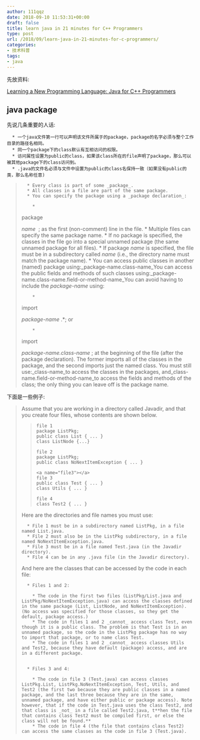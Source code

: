 ```yaml
---
author: 111qqz
date: 2018-09-10 11:53:31+00:00
draft: false
title: learn java in 21 minutes for C++ Programmers
type: post
url: /2018/09/learn-java-in-21-minutes-for-c-programmers/
categories:
- 技术科普
tags:
- java
---
```


先放资料:

[Learning a New Programming Language: Java for C++ Programmers](http://pages.cs.wisc.edu/~hasti/cs368/JavaTutorial/)




## java package


先说几条重要的人话:



 	  * 一个java文件第一行可以声明该文件所属于的package，package的名字必须与整个工作目录的路径名相同。
 	  * 同一个package下的class默认有互相访问的权限。
 	  * 访问属性设置为public的class，如果该class所在的file声明了package，那么可以被其他package下的class访问到。
 	  * .java的文件名必须与文件中设置为public的class名保持一致（如果没有public的类，那么名称任意)



<blockquote>

> 
> 
 	  * Every class is part of some _package_.
 	  * All classes in a file are part of the same package.
 	  * You can specify the package using a _package declaration_:

 	    * 
package


_name_
 ;
as the first (non-comment) line in the file.
 	  * Multiple files can specify the same package name.
 	  * If no package is specified, the classes in the file go into a special unnamed package (the same unnamed package for all files).
 	  * If package _name_ is specified, the file must be in a subdirectory called _name_ (i.e., the directory name must match the package name).
 	  * You can access public classes in another (named) package using:_package-name.class-name_You can access the public fields and methods of such classes using:_package-name.class-name.field-or-method-name_You can avoid having to include the _package-name_ using:

 	    * 
import


_package-name_
.*;
or

 	    * 
import


_package-name.class-name_
;
at the beginning of the file (after the package declaration). The former imports all of the classes in the package, and the second imports just the named class. You must still use:_class-name_to access the classes in the packages, and_class-name.field-or-method-name_to access the fields and methods of the class; the only thing you can leave off is the package name.

</blockquote>


下面是一些例子:


<blockquote>Assume that you are working in a directory called Javadir, and that you create four files, whose contents are shown below.

>     
>     file 1
>     package ListPkg;
>     public class List { ... }
>     class ListNode {...}
>     
>     file 2
>     package ListPkg;
>     public class NoNextItemException { ... }
>     
>     <a name="file3"></a>
>     file 3
>     public class Test { ... }
>     class Utils { ... }
>     
>     file 4
>     class Test2 { ... }
>     
> 
> 
Here are the directories and file names you must use:

> 
> 
 	  * File 1 must be in a subdirectory named ListPkg, in a file named List.java.
 	  * File 2 must also be in the ListPkg subdirectory, in a file named NoNextItemException.java.
 	  * File 3 must be in a file named Test.java (in the Javadir directory).
 	  * File 4 can be in any .java file (in the Javadir directory).

And here are the classes that can be accessed by the code in each file:

 	  * Files 1 and 2:

 	    * The code in the first two files (ListPkg/List.java and ListPkg/NoNextItemException.java) can access the classes defined in the same package (List, ListNode, and NoNextItemException). (No access was specified for those classes, so they get the default, package access.)
 	    * The code in files 1 and 2 _cannot_ access class Test, even though it is a public class. The problem is that Test is in an unnamed package, so the code in the ListPkg package has no way to import that package, or to name class Test.
 	    * The code in files 1 and 2 _cannot_ access classes Utils and Test2, because they have default (package) access, and are in a different package.


 	  * Files 3 and 4:

 	    * The code in file 3 (Test.java) can access classes ListPkg.List, ListPkg.NoNextItemException, Test, Utils, and Test2 (the first two because they are public classes in a named package, and the last three because they are in the same, unnamed package, and have either public or package access). Note however, that if the code in Test.java uses the class Test2, and that class is _not_ in a file called Test2.java, t**hen the file that contains class Test2 must be compiled first, or else the class will not be found.**
 	    * The code in file 4 (the file that contains class Test2) can access the same classes as the code in file 3 (Test.java).



</blockquote>





